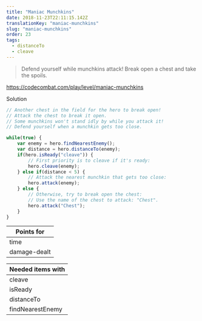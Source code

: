 ```yaml
---
title: "Maniac Munchkins"
date: 2018-11-23T22:11:15.142Z
translationKey: "maniac-munchkins"
slug: "maniac-munchkins"
order: 23
tags:
  - distanceTo
  - cleave
---
```


> Defend yourself while munchkins attack! Break open a chest and take the spoils.

https://codecombat.com/play/level/maniac-munchkins

Solution

```javascript
// Another chest in the field for the hero to break open!
// Attack the chest to break it open.
// Some munchkins won't stand idly by while you attack it!
// Defend yourself when a munchkin gets too close.

while(true) {
    var enemy = hero.findNearestEnemy();
    var distance = hero.distanceTo(enemy);
    if(hero.isReady("cleave")) {
        // First priority is to cleave if it's ready:
        hero.cleave(enemy);
    } else if(distance < 5) {
        // Attack the nearest munchkin that gets too close:
        hero.attack(enemy);
    } else {
        // Otherwise, try to break open the chest:
        // Use the name of the chest to attack: "Chest".
        hero.attack("Chest");
    }
}

```

Points for |
--- |
time |
damage-dealt |

Needed items with |
--- |
cleave |
isReady |
distanceTo |
findNearestEnemy |


